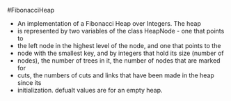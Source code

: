 #FibonacciHeap
 * An implementation of a Fibonacci Heap over Integers. The heap
 * is represented by two variables of the class HeapNode - one that points to
 * the left node in the highest level of the node, and one that points to the
 * node with the smallest key, and by integers that hold its size (number of
 * nodes), the number of trees in it, the number of nodes that are marked for
 * cuts, the numbers of cuts and links that have been made in the heap since its
 * initialization. defualt values are for an empty heap.
